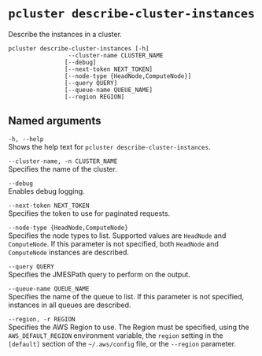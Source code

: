 # `pcluster describe-cluster-instances`<a name="pcluster.describe-cluster-instances-v3"></a>

Describe the instances in a cluster\.

```
pcluster describe-cluster-instances [-h] 
                 --cluster-name CLUSTER_NAME
                [--debug]
                [--next-token NEXT_TOKEN]
                [--node-type {HeadNode,ComputeNode}]
                [--query QUERY]
                [--queue-name QUEUE_NAME]
                [--region REGION]
```

## Named arguments<a name="pcluster-v3.describe-cluster-instances.namedargs"></a>

`-h, --help`  
Shows the help text for `pcluster describe-cluster-instances`\.

`--cluster-name, -n CLUSTER_NAME`  
Specifies the name of the cluster\.

`--debug`  
Enables debug logging\.

`--next-token NEXT_TOKEN`  
Specifies the token to use for paginated requests\.

`--node-type {HeadNode,ComputeNode}`  
Specifies the node types to list\. Supported values are `HeadNode` and `ComputeNode`\. If this parameter is not specified, both `HeadNode` and `ComputeNode` instances are described\.

`--query QUERY`  
Specifies the JMESPath query to perform on the output\.

`--queue-name QUEUE_NAME`  
Specifies the name of the queue to list\. If this parameter is not specified, instances in all queues are described\.

`--region, -r REGION`  
Specifies the AWS Region to use\. The Region must be specified, using the `AWS_DEFAULT_REGION` environment variable, the `region` setting in the `[default]` section of the `~/.aws/config` file, or the `--region` parameter\.